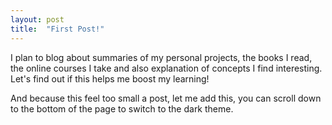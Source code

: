 ```yaml
---
layout: post
title:  "First Post!"
---
```


I plan to blog about summaries of my personal projects, the books I read, the online courses I take and also explanation of concepts I find interesting.
Let's find out if this helps me boost my learning!


And because this feel too small a post, let me add this, you can scroll down to the bottom of the page to switch to the dark theme.
